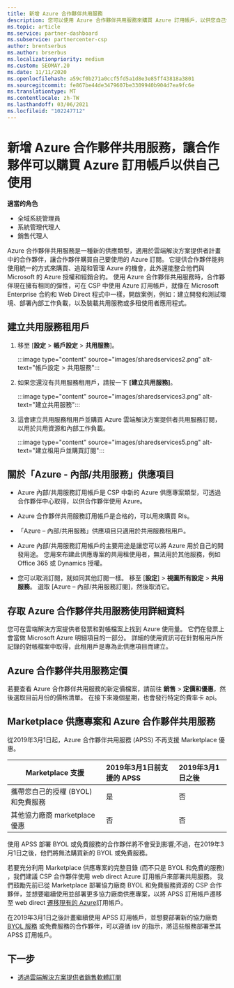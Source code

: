 ```yaml
---
title: 新增 Azure 合作夥伴共用服務
description: 您可以使用 Azure 合作夥伴共用服務來購買 Azure 訂用帳戶，以供您自己使用，並具有統一的方法來購買、追蹤和管理 Azure。
ms.topic: article
ms.service: partner-dashboard
ms.subservice: partnercenter-csp
author: brentserbus
ms.author: brserbus
ms.localizationpriority: medium
ms.custom: SEOMAY.20
ms.date: 11/11/2020
ms.openlocfilehash: a59cf0b271a0ccf5fd5a1d8e3e85ff43818a3801
ms.sourcegitcommit: fe867be44de3479607be3309940b904d7ea9fc6e
ms.translationtype: MT
ms.contentlocale: zh-TW
ms.lasthandoff: 03/06/2021
ms.locfileid: "102247712"
---
```

# <a name="add-azure-partner-shared-services-so-partners-can-buy-azure-subscriptions-for-their-own-use"></a>新增 Azure 合作夥伴共用服務，讓合作夥伴可以購買 Azure 訂用帳戶以供自己使用

 
**適當的角色**

- 全域系統管理員
- 系統管理代理人
- 銷售代理人

Azure 合作夥伴共用服務是一種新的供應類型，適用於雲端解決方案提供者計畫中的合作夥伴，讓合作夥伴購買自己要使用的 Azure 訂閱。 它提供合作夥伴能夠使用統一的方式來購買、追蹤和管理 Azure 的機會，此外還能整合他們與 Microsoft 的 Azure 授權和經銷合約。 使用 Azure 合作夥伴共用服務時，合作夥伴現在擁有相同的彈性，可在 CSP 中使用 Azure 訂用帳戶，就像在 Microsoft Enterprise 合約和 Web Direct 程式中一樣，開啟案例，例如：建立開發和測試環境、部署內部工作負載，以及裝載共用服務或多租使用者應用程式。  

## <a name="create-the-shared-services-tenant"></a>建立共用服務租用戶

1. 移至 [**設定**  >  **帳戶設定**  >  **共用服務**]。

   :::image type="content" source="images/sharedservices2.png" alt-text="帳戶設定 > 共用服務":::

2. 如果您還沒有共用服務租用戶，請按一下 **\[建立共用服務\]**。

   :::image type="content" source="images/sharedservices3.png" alt-text="建立共用服務":::

3. 這會建立共用服務租用戶並購買 Azure 雲端解決方案提供者共用服務訂閱，以用於共用資源和內部工作負載。

   :::image type="content" source="images/sharedservices5.png" alt-text="建立租用戶並購買訂閱":::

## <a name="about-the-azure--internalshared-services-offer"></a>關於「Azure - 內部/共用服務」供應項目

- Azure 內部/共用服務訂用帳戶是 CSP 中新的 Azure 供應專案類型，可透過合作夥伴中心取得，以供合作夥伴使用 Azure。

- Azure 合作夥伴共用服務訂用帳戶是合格的，可以用來購買 RIs。

- 「Azure – 內部/共用服務」供應項目只適用於共用服務租用戶。

- Azure 內部/共用服務訂用帳戶的主要用途是讓您可以將 Azure 用於自己的開發用途。 您用來布建此供應專案的共用租使用者，無法用於其他服務，例如 Office 365 或 Dynamics 授權。

- 您可以取消訂閱，就如同其他訂閱一樣。 移至 [**設定**]  >  **視圖所有設定**  >  **共用服務**。 選取 \[Azure – 內部/共用服務訂閱\]，然後取消它。

## <a name="accessing-azure-partner-shared-services-consumption-details"></a>存取 Azure 合作夥伴共用服務使用詳細資料

您可在雲端解決方案提供者發票和對帳檔案上找到 Azure 使用量。 它們在發票上會當做 Microsoft Azure 明細項目的一部分。 詳細的使用資訊可在針對租用戶所記錄的對帳檔案中取得，此租用戶是專為此供應項目而建立。

## <a name="azure-partner-shared-services-pricing"></a>Azure 合作夥伴共用服務定價

若要查看 Azure 合作夥伴共用服務的新定價檔案，請前往 **銷售**  >  **定價和優惠**，然後選取目前月份的價格清單。 在接下來幾個星期，也會發行特定的費率卡 api。

## <a name="marketplace-offers-and-azure-partner-shared-services"></a>Marketplace 供應專案和 Azure 合作夥伴共用服務

從2019年3月1日起，Azure 合作夥伴共用服務 (APSS) 不再支援 Marketplace 優惠。

|**Marketplace 支援**   |**2019年3月1日前支援的 APSS**|**2019年3月1日之後**|
|---------------------------|:----------------------------|:-------------------|
|攜帶您自己的授權 (BYOL) 和免費服務   | 是   | 否|
|其他協力廠商 marketplace 優惠   | 否   |否|

使用 APSS 部署 BYOL 或免費服務的合作夥伴將不會受到影響;不過，在2019年3月1日之後，他們將無法購買新的 BYOL 或免費服務。

若要充分利用 Marketplace 供應專案的完整目錄 (而不只是 BYOL 和免費的服務) ，我們建議 CSP 合作夥伴使用 web direct Azure 訂用帳戶來部署共用服務。  我們鼓勵先前已從 Marketplace 部署協力廠商 BYOL 和免費服務資源的 CSP 合作夥伴，並想要繼續使用並部署更多協力廠商供應專案，以將 APSS 訂用帳戶遷移至 web direct [遷移現有的 Azure](/azure/cloud-solution-provider/migration/migration#migrating-existing-azure-subscriptions)訂用帳戶。

在2019年3月1日之後計畫繼續使用 APSS 訂用帳戶，並想要部署新的協力廠商 [BYOL 服務](https://azuremarketplace.microsoft.com/marketplace/apps?filters=byol) 或免費服務的合作夥伴，可以遵循 isv 的指示，將這些服務部署至其 APSS 訂用帳戶。

## <a name="next-steps"></a>下一步

- [透過雲端解決方案提供者銷售軟體訂閱](csp-software-subscriptions.md)